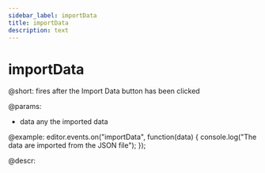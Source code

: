```yaml
---
sidebar_label: importData
title: importData
description: text
---
```


# importData

@short:
fires after the Import Data button has been clicked

@params:
- data  any the imported data

@example:
editor.events.on("importData", function(data) {
    console.log("The data are imported from the JSON file");
});

@descr: